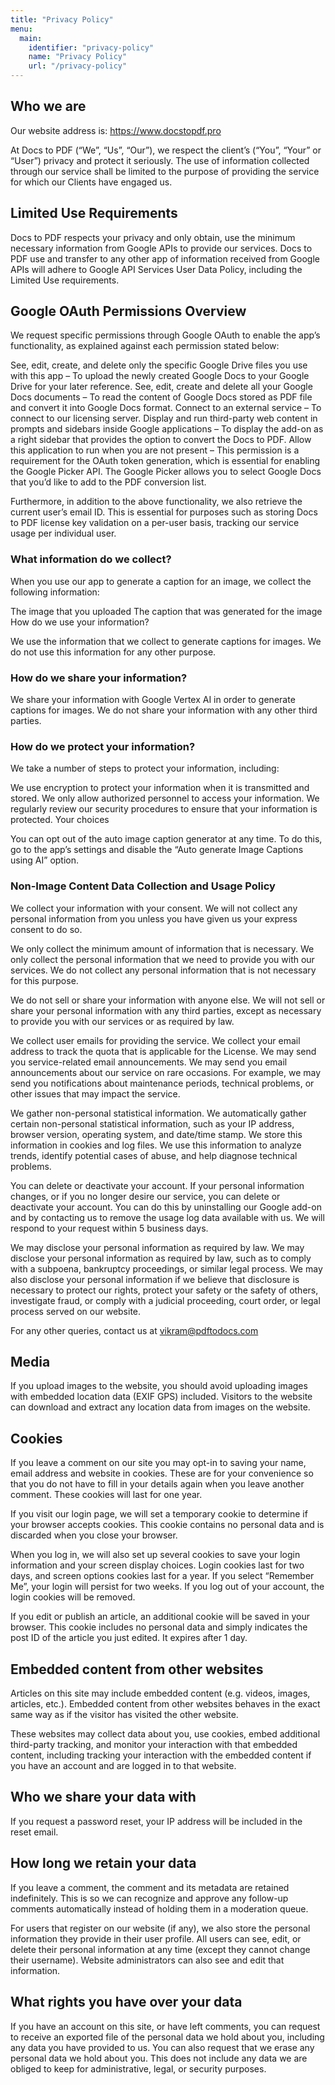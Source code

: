 ```yaml
---
title: "Privacy Policy"
menu:
  main:
    identifier: "privacy-policy"
    name: "Privacy Policy"
    url: "/privacy-policy"
---
```


## Who we are

Our website address is: https://www.docstopdf.pro

At Docs to PDF (“We”, “Us”, “Our”), we respect the client’s (“You”, “Your” or “User”) privacy and protect it seriously. The use of information collected through our service shall be limited to the purpose of providing the service for which our Clients have engaged us.

## Limited Use Requirements

Docs to PDF respects your privacy and only obtain, use the minimum necessary information from Google APIs to provide our services. Docs to PDF use and transfer to any other app of information received from Google APIs will adhere to Google API Services User Data Policy, including the Limited Use requirements.

## Google OAuth Permissions Overview

We request specific permissions through Google OAuth to enable the app’s functionality, as explained against each permission stated below:

See, edit, create, and delete only the specific Google Drive files you use with this app – To upload the newly created Google Docs to your Google Drive for your later reference.
See, edit, create and delete all your Google Docs documents – To read the content of Google Docs stored as PDF file and convert it into Google Docs format.
Connect to an external service – To connect to our licensing server.
Display and run third-party web content in prompts and sidebars inside Google applications – To display the add-on as a right sidebar that provides the option to convert the Docs to PDF.
Allow this application to run when you are not present – This permission is a requirement for the OAuth token generation, which is essential for enabling the Google Picker API. The Google Picker allows you to select Google Docs that you’d like to add to the PDF conversion list.

Furthermore, in addition to the above functionality, we also retrieve the current user’s email ID. This is essential for purposes such as storing Docs to PDF license key validation on a per-user basis, tracking our service usage per individual user.

### What information do we collect?

When you use our app to generate a caption for an image, we collect the following information:

The image that you uploaded
The caption that was generated for the image
How do we use your information?

We use the information that we collect to generate captions for images. We do not use this information for any other purpose.

### How do we share your information?

We share your information with Google Vertex AI in order to generate captions for images. We do not share your information with any other third parties.

### How do we protect your information?

We take a number of steps to protect your information, including:

We use encryption to protect your information when it is transmitted and stored.
We only allow authorized personnel to access your information.
We regularly review our security procedures to ensure that your information is protected.
Your choices

You can opt out of the auto image caption generator at any time. To do this, go to the app’s settings and disable the “Auto generate Image Captions using AI” option.

### Non-Image Content Data Collection and Usage Policy

We collect your information with your consent. We will not collect any personal information from you unless you have given us your express consent to do so.

We only collect the minimum amount of information that is necessary. We only collect the personal information that we need to provide you with our services. We do not collect any personal information that is not necessary for this purpose.

We do not sell or share your information with anyone else. We will not sell or share your personal information with any third parties, except as necessary to provide you with our services or as required by law.

We collect user emails for providing the service. We collect your email address to track the quota that is applicable for the License.
We may send you service-related email announcements. We may send you email announcements about our service on rare occasions. For example, we may send you notifications about maintenance periods, technical problems, or other issues that may impact the service.

We gather non-personal statistical information. We automatically gather certain non-personal statistical information, such as your IP address, browser version, operating system, and date/time stamp. We store this information in cookies and log files. We use this information to analyze trends, identify potential cases of abuse, and help diagnose technical problems.

You can delete or deactivate your account. If your personal information changes, or if you no longer desire our service, you can delete or deactivate your account. You can do this by uninstalling our Google add-on and by contacting us to remove the usage log data available with us. We will respond to your request within 5 business days.

We may disclose your personal information as required by law. We may disclose your personal information as required by law, such as to comply with a subpoena, bankruptcy proceedings, or similar legal process. We may also disclose your personal information if we believe that disclosure is necessary to protect our rights, protect your safety or the safety of others, investigate fraud, or comply with a judicial proceeding, court order, or legal process served on our website.

For any other queries, contact us at vikram@pdftodocs.com

## Media

If you upload images to the website, you should avoid uploading images with embedded location data (EXIF GPS) included. Visitors to the website can download and extract any location data from images on the website.

## Cookies

If you leave a comment on our site you may opt-in to saving your name, email address and website in cookies. These are for your convenience so that you do not have to fill in your details again when you leave another comment. These cookies will last for one year.

If you visit our login page, we will set a temporary cookie to determine if your browser accepts cookies. This cookie contains no personal data and is discarded when you close your browser.

When you log in, we will also set up several cookies to save your login information and your screen display choices. Login cookies last for two days, and screen options cookies last for a year. If you select “Remember Me”, your login will persist for two weeks. If you log out of your account, the login cookies will be removed.

If you edit or publish an article, an additional cookie will be saved in your browser. This cookie includes no personal data and simply indicates the post ID of the article you just edited. It expires after 1 day.

## Embedded content from other websites

Articles on this site may include embedded content (e.g. videos, images, articles, etc.). Embedded content from other websites behaves in the exact same way as if the visitor has visited the other website.

These websites may collect data about you, use cookies, embed additional third-party tracking, and monitor your interaction with that embedded content, including tracking your interaction with the embedded content if you have an account and are logged in to that website.

## Who we share your data with

If you request a password reset, your IP address will be included in the reset email.

## How long we retain your data

If you leave a comment, the comment and its metadata are retained indefinitely. This is so we can recognize and approve any follow-up comments automatically instead of holding them in a moderation queue.

For users that register on our website (if any), we also store the personal information they provide in their user profile. All users can see, edit, or delete their personal information at any time (except they cannot change their username). Website administrators can also see and edit that information.

## What rights you have over your data

If you have an account on this site, or have left comments, you can request to receive an exported file of the personal data we hold about you, including any data you have provided to us. You can also request that we erase any personal data we hold about you. This does not include any data we are obliged to keep for administrative, legal, or security purposes.
